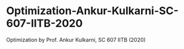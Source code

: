 # Optimization-Ankur-Kulkarni-SC-607-IITB-2020
Optimization by Prof. Ankur Kulkarni, SC 607 IITB (2020)

